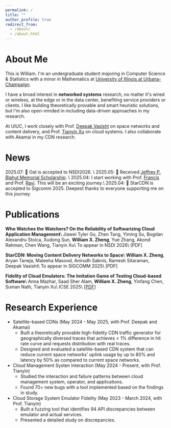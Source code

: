 ```yaml
---
permalink: /
title: ""
author_profile: true
redirect_from: 
  - /about/
  - /about.html
---
```

About Me
======
This is William. I'm an undergraduate student majoring in Computer Science & Statistics with a minor in Mathematics at [University of Illinois at Urbana-Champaign](https://illinois.edu/). 

I have a broad interest in **networked systems** research, no matter it's wired or wireless, at the edge or in the data center, benefiting service providers or clients. I like building theoretically provable and smart heuristic solutions, but I'm also open-minded in including data-driven approaches in my research. 

At UIUC, I work closely with Prof. [Deepak Vasisht](https://deepakv.web.illinois.edu/index.html) on space networks and content delivery, and Prof. [Tianyin Xu](https://tianyin.github.io/) on cloud systems. I also collaborate with Akamai in my CDN research.

News 
=====
2025.07: 🎉 Oat is accepted to NSDI2026. \\
2025.05: 🎉 Received [Jeffrey P. Blahut Memorial Scholarship](https://siebelschool.illinois.edu/about/awards/undergraduate-scholarships-awards/jeffrey-p-blahut-memorial-scholarship). \\
2025.04: I start working with Prof. [Francis](https://fyy.cs.illinois.edu/) and Prof. [Ravi](https://www.cs.princeton.edu/~ravian/). This will be an exciting journey.\\
2025.04: 🎉 StarCDN is accepted to Sigcomm 2025. Deepest thanks to everyone supporting me on this journey.

Publications
=====
**Who Watches the Watchers? On the Reliability of Softwarizing Cloud Application Management**\\
Jiawei Tyler Gu, Zhen Tang, Yiming Su, Bogdan Alexandru Stoica, Xudong Sun, **William X. Zheng**, Yue Zhang, Akond Rahman, Chen Wang, Tianyin Xu\\
To appear in NSDI 2026\\
[PDF]

**StarCDN: Moving Content Delivery Networks to Space**\\
**William X. Zheng**, Aryan Taneja, Maleeha Masood, Anirudh Sabnis, Ramesh Sitaraman, Deepak Vasisht\\
To appear in SIGCOMM 2025\\
[PDF]

**Fidelity of Cloud Emulators: The Imitation Game of Testing Cloud-based Software**\\
Anna Mazhar, Saad Sher Alam, **William X. Zheng**, Yinfang Chen, Suman Nath, Tianyin Xu\\
ICSE 2025\\
[[PDF](https://www.microsoft.com/en-us/research/publication/fidelity-of-cloud-emulators-the-imitation-game-of-testing-cloud-based-software/)]

Research Experience
======
* Satellite-based CDNs (May 2024 - May 2025, with Prof. Deepak and Akamai)
  * Built a theoretically provable high-fidelity CDN traffic generator for geographically diversed traces that achieves < 1% difference in hit rate curve and requests distribution with real traces.
  * Designed and evaluated a satellite-based CDN system that can reduce current space networks' uplink usage by up to 80% and latency by 50% as compared to current space networks. 
* Cloud Management Systen Interaction (May 2024 - Present, with Prof. Tianyin)
  * Studied the interaction and failure patterns between cloud management system, operator, and applications.
  * Found 70+ new bugs with a tool implemented based on the findings in study.
* Cloud Storage System Emulator Fidelity (May 2023 - March 2024, with Prof. Tianyin) 
  * Built a fuzzing tool that identifies 94 API discrepancies between emulator and actual services.
  * Presented a detailed study on discrepancies.


